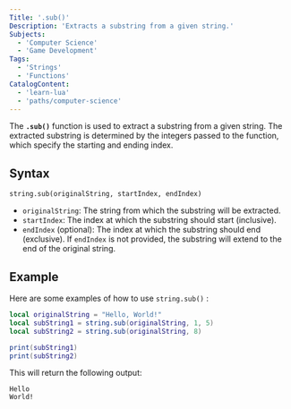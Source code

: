 ```yaml
---
Title: '.sub()'
Description: 'Extracts a substring from a given string.'
Subjects:
  - 'Computer Science'
  - 'Game Development'
Tags:
  - 'Strings'
  - 'Functions'
CatalogContent:
  - 'learn-lua'
  - 'paths/computer-science'
---
```


The **`.sub()`** function is used to extract a substring from a given string. The extracted substring is determined by the integers passed to the function, which specify the starting and ending index.

## Syntax

```pseudo
string.sub(originalString, startIndex, endIndex)
```

- `originalString`: The string from which the substring will be extracted.
- `startIndex`: The index at which the substring should start (inclusive).
- `endIndex` (optional): The index at which the substring should end (exclusive). If `endIndex` is not provided, the substring will extend to the end of the original string.

## Example

Here are some examples of how to use `string.sub()` :

```lua
local originalString = "Hello, World!"
local subString1 = string.sub(originalString, 1, 5)
local subString2 = string.sub(originalString, 8)

print(subString1)
print(subString2)
```

This will return the following output:

```shell
Hello
World!
```

